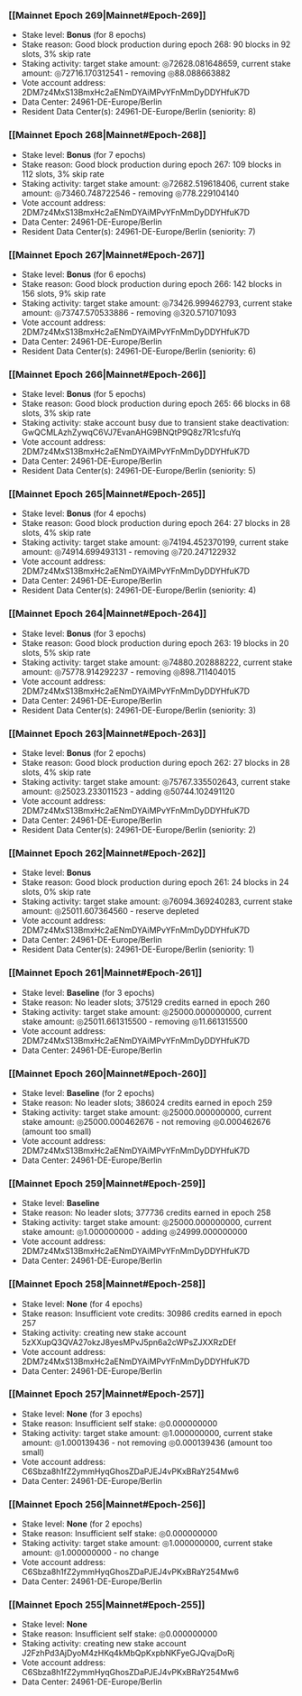 ### [[Mainnet Epoch 269|Mainnet#Epoch-269]]
* Stake level: **Bonus** (for 8 epochs)
* Stake reason: Good block production during epoch 268: 90 blocks in 92 slots, 3% skip rate
* Staking activity: target stake amount: ◎72628.081648659, current stake amount: ◎72716.170312541 - removing ◎88.088663882
* Vote account address: 2DM7z4MxS13BmxHc2aENmDYAiMPvYFnMmDyDDYHfuK7D
* Data Center: 24961-DE-Europe/Berlin
* Resident Data Center(s): 24961-DE-Europe/Berlin (seniority: 8)
### [[Mainnet Epoch 268|Mainnet#Epoch-268]]
* Stake level: **Bonus** (for 7 epochs)
* Stake reason: Good block production during epoch 267: 109 blocks in 112 slots, 3% skip rate
* Staking activity: target stake amount: ◎72682.519618406, current stake amount: ◎73460.748722546 - removing ◎778.229104140
* Vote account address: 2DM7z4MxS13BmxHc2aENmDYAiMPvYFnMmDyDDYHfuK7D
* Data Center: 24961-DE-Europe/Berlin
* Resident Data Center(s): 24961-DE-Europe/Berlin (seniority: 7)
### [[Mainnet Epoch 267|Mainnet#Epoch-267]]
* Stake level: **Bonus** (for 6 epochs)
* Stake reason: Good block production during epoch 266: 142 blocks in 156 slots, 9% skip rate
* Staking activity: target stake amount: ◎73426.999462793, current stake amount: ◎73747.570533886 - removing ◎320.571071093
* Vote account address: 2DM7z4MxS13BmxHc2aENmDYAiMPvYFnMmDyDDYHfuK7D
* Data Center: 24961-DE-Europe/Berlin
* Resident Data Center(s): 24961-DE-Europe/Berlin (seniority: 6)
### [[Mainnet Epoch 266|Mainnet#Epoch-266]]
* Stake level: **Bonus** (for 5 epochs)
* Stake reason: Good block production during epoch 265: 66 blocks in 68 slots, 3% skip rate
* Staking activity: stake account busy due to transient stake deactivation: GwQCMLAzhZywqC6VJ7EvanAHG9BNQtP9Q8z7R1csfuYq
* Vote account address: 2DM7z4MxS13BmxHc2aENmDYAiMPvYFnMmDyDDYHfuK7D
* Data Center: 24961-DE-Europe/Berlin
* Resident Data Center(s): 24961-DE-Europe/Berlin (seniority: 5)
### [[Mainnet Epoch 265|Mainnet#Epoch-265]]
* Stake level: **Bonus** (for 4 epochs)
* Stake reason: Good block production during epoch 264: 27 blocks in 28 slots, 4% skip rate
* Staking activity: target stake amount: ◎74194.452370199, current stake amount: ◎74914.699493131 - removing ◎720.247122932
* Vote account address: 2DM7z4MxS13BmxHc2aENmDYAiMPvYFnMmDyDDYHfuK7D
* Data Center: 24961-DE-Europe/Berlin
* Resident Data Center(s): 24961-DE-Europe/Berlin (seniority: 4)
### [[Mainnet Epoch 264|Mainnet#Epoch-264]]
* Stake level: **Bonus** (for 3 epochs)
* Stake reason: Good block production during epoch 263: 19 blocks in 20 slots, 5% skip rate
* Staking activity: target stake amount: ◎74880.202888222, current stake amount: ◎75778.914292237 - removing ◎898.711404015
* Vote account address: 2DM7z4MxS13BmxHc2aENmDYAiMPvYFnMmDyDDYHfuK7D
* Data Center: 24961-DE-Europe/Berlin
* Resident Data Center(s): 24961-DE-Europe/Berlin (seniority: 3)
### [[Mainnet Epoch 263|Mainnet#Epoch-263]]
* Stake level: **Bonus** (for 2 epochs)
* Stake reason: Good block production during epoch 262: 27 blocks in 28 slots, 4% skip rate
* Staking activity: target stake amount: ◎75767.335502643, current stake amount: ◎25023.233011523 - adding ◎50744.102491120
* Vote account address: 2DM7z4MxS13BmxHc2aENmDYAiMPvYFnMmDyDDYHfuK7D
* Data Center: 24961-DE-Europe/Berlin
* Resident Data Center(s): 24961-DE-Europe/Berlin (seniority: 2)
### [[Mainnet Epoch 262|Mainnet#Epoch-262]]
* Stake level: **Bonus**
* Stake reason: Good block production during epoch 261: 24 blocks in 24 slots, 0% skip rate
* Staking activity: target stake amount: ◎76094.369240283, current stake amount: ◎25011.607364560 - reserve depleted
* Vote account address: 2DM7z4MxS13BmxHc2aENmDYAiMPvYFnMmDyDDYHfuK7D
* Data Center: 24961-DE-Europe/Berlin
* Resident Data Center(s): 24961-DE-Europe/Berlin (seniority: 1)
### [[Mainnet Epoch 261|Mainnet#Epoch-261]]
* Stake level: **Baseline** (for 3 epochs)
* Stake reason: No leader slots; 375129 credits earned in epoch 260
* Staking activity: target stake amount: ◎25000.000000000, current stake amount: ◎25011.661315500 - removing ◎11.661315500
* Vote account address: 2DM7z4MxS13BmxHc2aENmDYAiMPvYFnMmDyDDYHfuK7D
* Data Center: 24961-DE-Europe/Berlin
### [[Mainnet Epoch 260|Mainnet#Epoch-260]]
* Stake level: **Baseline** (for 2 epochs)
* Stake reason: No leader slots; 386024 credits earned in epoch 259
* Staking activity: target stake amount: ◎25000.000000000, current stake amount: ◎25000.000462676 - not removing ◎0.000462676 (amount too small)
* Vote account address: 2DM7z4MxS13BmxHc2aENmDYAiMPvYFnMmDyDDYHfuK7D
* Data Center: 24961-DE-Europe/Berlin
### [[Mainnet Epoch 259|Mainnet#Epoch-259]]
* Stake level: **Baseline**
* Stake reason: No leader slots; 377736 credits earned in epoch 258
* Staking activity: target stake amount: ◎25000.000000000, current stake amount: ◎1.000000000 - adding ◎24999.000000000
* Vote account address: 2DM7z4MxS13BmxHc2aENmDYAiMPvYFnMmDyDDYHfuK7D
* Data Center: 24961-DE-Europe/Berlin
### [[Mainnet Epoch 258|Mainnet#Epoch-258]]
* Stake level: **None** (for 4 epochs)
* Stake reason: Insufficient vote credits: 30986 credits earned in epoch 257
* Staking activity: creating new stake account 5zXXupQ3QVA27okzJ8yesMPvJ5pn6a2cWPsZJXXRzDEf
* Vote account address: 2DM7z4MxS13BmxHc2aENmDYAiMPvYFnMmDyDDYHfuK7D
* Data Center: 24961-DE-Europe/Berlin
### [[Mainnet Epoch 257|Mainnet#Epoch-257]]
* Stake level: **None** (for 3 epochs)
* Stake reason: Insufficient self stake: ◎0.000000000
* Staking activity: target stake amount: ◎1.000000000, current stake amount: ◎1.000139436 - not removing ◎0.000139436 (amount too small)
* Vote account address: C6Sbza8h1fZ2ymmHyqGhosZDaPJEJ4vPKxBRaY254Mw6
* Data Center: 24961-DE-Europe/Berlin
### [[Mainnet Epoch 256|Mainnet#Epoch-256]]
* Stake level: **None** (for 2 epochs)
* Stake reason: Insufficient self stake: ◎0.000000000
* Staking activity: target stake amount: ◎1.000000000, current stake amount: ◎1.000000000 - no change
* Vote account address: C6Sbza8h1fZ2ymmHyqGhosZDaPJEJ4vPKxBRaY254Mw6
* Data Center: 24961-DE-Europe/Berlin
### [[Mainnet Epoch 255|Mainnet#Epoch-255]]
* Stake level: **None**
* Stake reason: Insufficient self stake: ◎0.000000000
* Staking activity: creating new stake account J2FzhPd3AjDyoM4zHKq4kMbQpKxpbNKFyeGJQvajDoRj
* Vote account address: C6Sbza8h1fZ2ymmHyqGhosZDaPJEJ4vPKxBRaY254Mw6
* Data Center: 24961-DE-Europe/Berlin